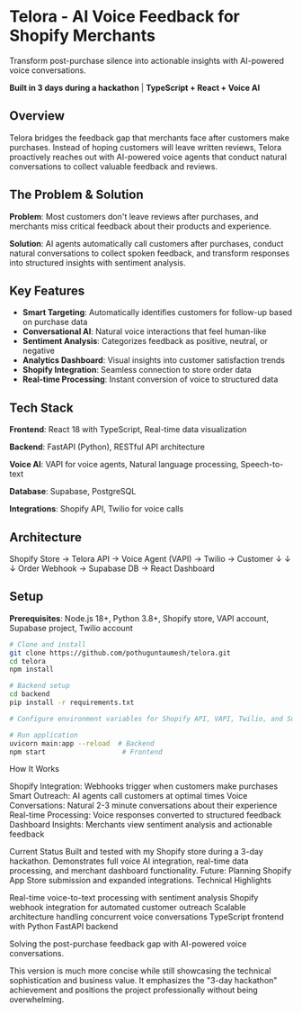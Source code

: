 # Telora - AI Voice Feedback for Shopify Merchants

Transform post-purchase silence into actionable insights with AI-powered voice conversations.

**Built in 3 days during a hackathon** | **TypeScript + React + Voice AI**

## Overview

Telora bridges the feedback gap that merchants face after customers make purchases. Instead of hoping customers will leave written reviews, Telora proactively reaches out with AI-powered voice agents that conduct natural conversations to collect valuable feedback and reviews.

## The Problem & Solution

**Problem**: Most customers don't leave reviews after purchases, and merchants miss critical feedback about their products and experience.

**Solution**: AI agents automatically call customers after purchases, conduct natural conversations to collect spoken feedback, and transform responses into structured insights with sentiment analysis.

## Key Features

- **Smart Targeting**: Automatically identifies customers for follow-up based on purchase data
- **Conversational AI**: Natural voice interactions that feel human-like
- **Sentiment Analysis**: Categorizes feedback as positive, neutral, or negative
- **Analytics Dashboard**: Visual insights into customer satisfaction trends
- **Shopify Integration**: Seamless connection to store order data
- **Real-time Processing**: Instant conversion of voice to structured data

## Tech Stack

**Frontend**: React 18 with TypeScript, Real-time data visualization

**Backend**: FastAPI (Python), RESTful API architecture

**Voice AI**: VAPI for voice agents, Natural language processing, Speech-to-text

**Database**: Supabase, PostgreSQL

**Integrations**: Shopify API, Twilio for voice calls

## Architecture
Shopify Store → Telora API → Voice Agent (VAPI) → Twilio → Customer
↓             ↓              ↓
Order Webhook → Supabase DB → React Dashboard

## Setup

**Prerequisites**: Node.js 18+, Python 3.8+, Shopify store, VAPI account, Supabase project, Twilio account

```bash
# Clone and install
git clone https://github.com/pothuguntaumesh/telora.git
cd telora
npm install

# Backend setup
cd backend
pip install -r requirements.txt

# Configure environment variables for Shopify API, VAPI, Twilio, and Supabase

# Run application
uvicorn main:app --reload  # Backend
npm start                   # Frontend
```




How It Works

Shopify Integration: Webhooks trigger when customers make purchases
Smart Outreach: AI agents call customers at optimal times
Voice Conversations: Natural 2-3 minute conversations about their experience
Real-time Processing: Voice responses converted to structured feedback
Dashboard Insights: Merchants view sentiment analysis and actionable feedback

Current Status
Built and tested with my Shopify store during a 3-day hackathon. Demonstrates full voice AI integration, real-time data processing, and merchant dashboard functionality.
Future: Planning Shopify App Store submission and expanded integrations.
Technical Highlights

Real-time voice-to-text processing with sentiment analysis
Shopify webhook integration for automated customer outreach
Scalable architecture handling concurrent voice conversations
TypeScript frontend with Python FastAPI backend


Solving the post-purchase feedback gap with AI-powered voice conversations.

This version is much more concise while still showcasing the technical sophistication and business value. It emphasizes the "3-day hackathon" achievement and positions the project professionally without being overwhelming.
